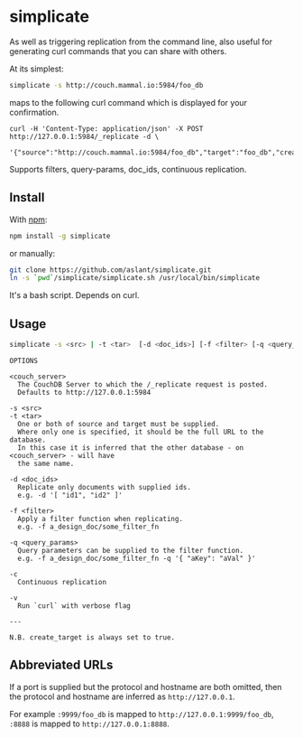 # simplicate

As well as triggering replication from the command line, also useful for generating
curl commands that you can share with others.

At its simplest:

```bash
simplicate -s http://couch.mammal.io:5984/foo_db
```

maps to the following curl command which is displayed for your confirmation.

```
curl -H 'Content-Type: application/json' -X POST http://127.0.0.1:5984/_replicate -d \
  '{"source":"http://couch.mammal.io:5984/foo_db","target":"foo_db","create_target":true}'
```

Supports filters, query-params, doc_ids, continuous replication.

## Install

With [npm](//npmjs.org):

```sh
npm install -g simplicate
```

or manually:

```sh
git clone https://github.com/aslant/simplicate.git
ln -s `pwd`/simplicate/simplicate.sh /usr/local/bin/simplicate
```

It's a bash script. Depends on curl.

## Usage

```bash
simplicate -s <src> | -t <tar>  [-d <doc_ids>] [-f <filter> [-q <query_params>]] [-c] [-v] [<couch_server>]
```

```
OPTIONS

<couch_server>
  The CouchDB Server to which the /_replicate request is posted.
  Defaults to http://127.0.0.1:5984

-s <src>
-t <tar>
  One or both of source and target must be supplied.
  Where only one is specified, it should be the full URL to the database.
  In this case it is inferred that the other database - on <couch_server> - will have
  the same name.

-d <doc_ids>
  Replicate only documents with supplied ids.
  e.g. -d '[ "id1", "id2" ]'

-f <filter>
  Apply a filter function when replicating.
  e.g. -f a_design_doc/some_filter_fn

-q <query_params>
  Query parameters can be supplied to the filter function.
  e.g. -f a_design_doc/some_filter_fn -q '{ "aKey": "aVal" }'

-c
  Continuous replication

-v
  Run `curl` with verbose flag

---

N.B. create_target is always set to true.
```

## Abbreviated URLs

If a port is supplied but the protocol and hostname are both omitted, then the protocol and hostname are inferred as `http://127.0.0.1`.

For example `:9999/foo_db` is mapped to `http://127.0.0.1:9999/foo_db`, `:8888` is mapped to `http://127.0.0.1:8888`.
